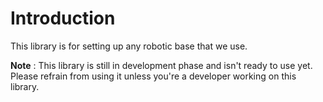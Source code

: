 # Introduction
This library is for setting up any robotic base that we use.

**Note** : This library is still in development phase and isn't ready to use yet. Please refrain from using it unless you're a developer working on this library.
